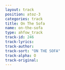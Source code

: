 ```yaml
---
layout: track
position: atoz-3
categories: track
title: On The Sofa
name: on-the-sofa
type: ahfow_track
track-id: 246
track-lyrics: 
track-author: 
track-sort: "ON THE SOFA"
track-alpha: O
track-original: 
---
```

